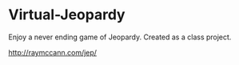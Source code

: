# Virtual-Jeopardy
Enjoy a never ending game of Jeopardy. Created as a class project.

http://raymccann.com/jep/